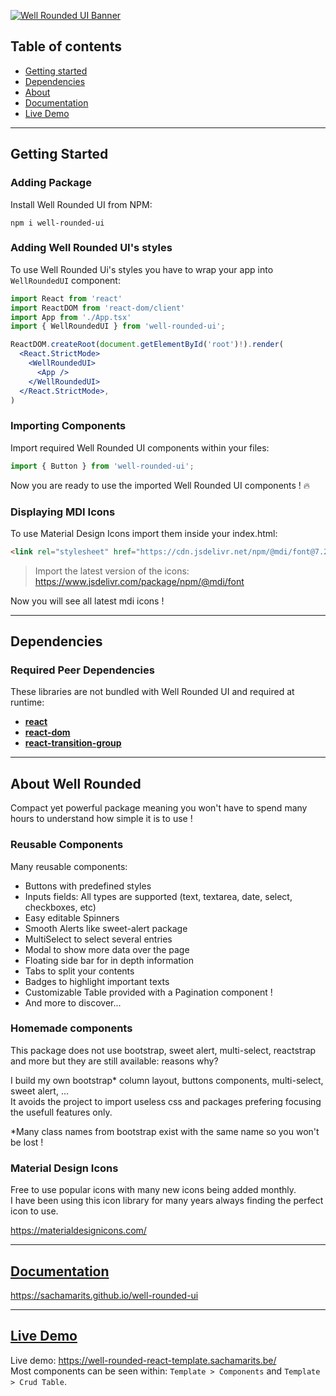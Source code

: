 [![Well Rounded UI Banner](https://i.postimg.cc/dVjkGvFK/Well-Rounded-Ui-Banner.png)](https://github.com/SachaMarits/well-rounded-ui)

## Table of contents

- [Getting started](#getting-started)
- [Dependencies](#dependencies)
- [About](#about-well-rounded)
- [Documentation](#documentation)
- [Live Demo](#live-demo)

---

## Getting Started

### Adding Package

Install Well Rounded UI from NPM:

```
npm i well-rounded-ui
```

### Adding Well Rounded UI's styles

To use Well Rounded Ui's styles you have to wrap your app into `WellRoundedUI` component:
```jsx
import React from 'react'
import ReactDOM from 'react-dom/client'
import App from './App.tsx'
import { WellRoundedUI } from 'well-rounded-ui';

ReactDOM.createRoot(document.getElementById('root')!).render(
  <React.StrictMode>
    <WellRoundedUI>
      <App />
    </WellRoundedUI>
  </React.StrictMode>,
)
```

### Importing Components

Import required Well Rounded UI components within your files:

```jsx
import { Button } from 'well-rounded-ui';
```

Now you are ready to use the imported Well Rounded UI components ! 🔥

### Displaying MDI Icons

To use Material Design Icons import them inside your index.html:
```html
<link rel="stylesheet" href="https://cdn.jsdelivr.net/npm/@mdi/font@7.2.96/css/materialdesignicons.min.css">
```
> Import the latest version of the icons: https://www.jsdelivr.com/package/npm/@mdi/font

Now you will see all latest mdi icons !

---

## Dependencies

### Required Peer Dependencies

These libraries are not bundled with Well Rounded UI and required at runtime:

  * [**react**](https://www.npmjs.com/package/react)
  * [**react-dom**](https://www.npmjs.com/package/react-dom)
  * [**react-transition-group**](https://www.npmjs.com/package/react-transition-group)

---

## About Well Rounded

Compact yet powerful package meaning you won't have to spend many hours to understand how simple it is to use !

### Reusable Components

Many reusable components:
* Buttons with predefined styles
* Inputs fields: All types are supported (text, textarea, date, select, checkboxes, etc)
* Easy editable Spinners
* Smooth Alerts like sweet-alert package
* MultiSelect to select several entries
* Modal to show more data over the page
* Floating side bar for in depth information
* Tabs to split your contents
* Badges to highlight important texts
* Customizable Table provided with a Pagination component ! 
* And more to discover...

### Homemade components

This package does not use bootstrap, sweet alert, multi-select, reactstrap and more but they are still available: reasons why?

I build my own bootstrap* column layout, buttons components, multi-select, sweet alert, ... <br />
It avoids the project to import useless css and packages prefering focusing the usefull features only.

*Many class names from bootstrap exist with the same name so you won't be lost ! 

### Material Design Icons

Free to use popular icons with many new icons being added monthly. <br />
I have been using this icon library for many years always finding the perfect icon to use.

https://materialdesignicons.com/

---

## [Documentation](https://sachamarits.github.io/well-rounded-ui)

https://sachamarits.github.io/well-rounded-ui

---

## [Live Demo](https://well-rounded-react-template.sacha-marits.be)

Live demo: https://well-rounded-react-template.sachamarits.be/ <br/>
Most components can be seen within: `Template > Components` and `Template > Crud Table`.
